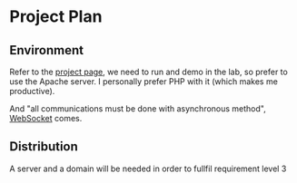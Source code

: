 # Project Plan

## Environment

Refer to the [project page](), we need to run and demo in the lab, so prefer to use the Apache server. I personally prefer PHP with it (which makes me productive). 

And "all communications must be done with asynchronous method", [WebSocket](https://en.wikipedia.org/wiki/WebSocket) comes. 

## Distribution

A server and a domain will be needed in order to fullfil requirement level 3